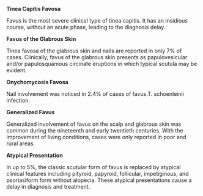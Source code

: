 **Tinea Capitis Favosa**

Favus is the most severe clinical type of tinea capitis. It has an insidious course, without an acute phase, leading to the diagnosis delay.

**Favus of the Glabrous Skin**

Tinea favosa of the glabrous skin and nails are reported in only 7% of cases. Clinically, favus of the glabrous skin presents as papulovesicular and/or papulosquamous circinate eruptions in which typical scutula may be evident.

**Onychomycosis Favosa**

Nail involvement was noticed in 2.4% of cases of favus.T. schoenleinii infection.

**Generalized Favus**

Generalized involvement of favus on the scalp and glabrous skin was common during the nineteenth and early twentieth centuries. With the improvement of living conditions, cases were only reported in poor and rural areas.

**Atypical Presentation**

In up to 5%, the classic scutular form of favus is replaced by atypical clinical features including pityroid, papyroid, follicular, impetiginous, and psoriasiform form without alopecia. These atypical presentations cause a delay in diagnosis and treatment.